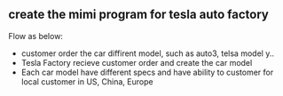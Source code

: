 ## create the mimi program for tesla auto factory

Flow as below:
- customer order the car diffirent model, such as auto3, telsa model y..
- Tesla Factory recieve customer order and create the car model
- Each car model have different specs and have ability to customer for local customer in US, China, Europe
